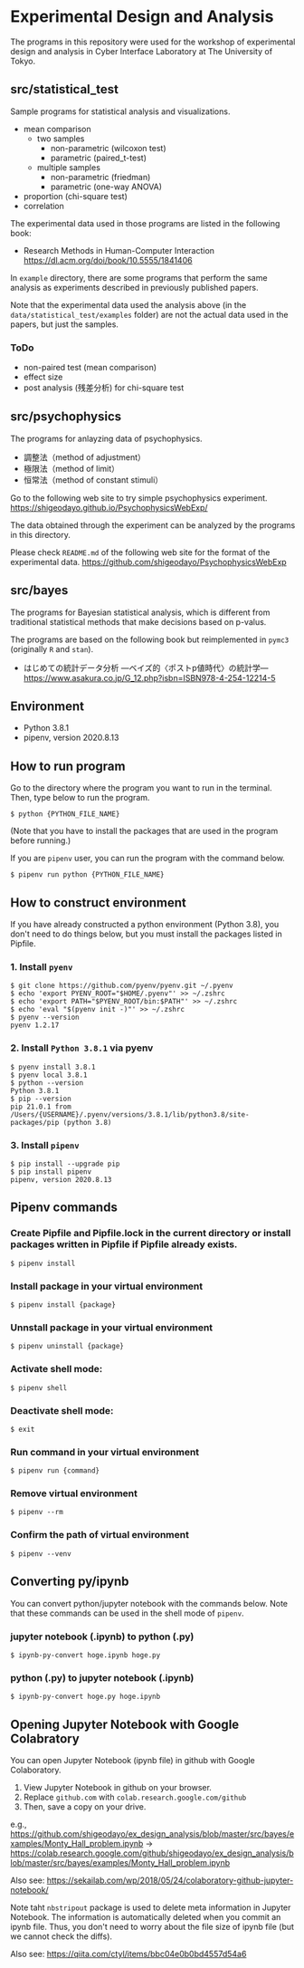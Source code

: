# Experimental Design and Analysis
The programs in this repository were used for the workshop of experimental design and analysis in Cyber Interface Laboratory at The University of Tokyo.
## src/statistical_test
Sample programs for statistical analysis and visualizations.
- mean comparison
  - two samples
    - non-parametric (wilcoxon test)
    - parametric (paired_t-test)
  - multiple samples
    - non-parametric (friedman)
    - parametric (one-way ANOVA)
- proportion (chi-square test)
- correlation

The experimental data used in those programs are listed in the following book:
- Research Methods in Human-Computer Interaction
https://dl.acm.org/doi/book/10.5555/1841406


In `example` directory, there are some programs that perform the same analysis as experiments described in previously published papers.

Note that the experimental data used the analysis above (in the `data/statistical_test/examples` folder) are not the actual data used in the papers, but just the samples.

### ToDo
- non-paired test (mean comparison)
- effect size
- post analysis (残差分析) for chi-square test

## src/psychophysics
The programs for anlayzing data of psychophysics.
- 調整法（method of adjustment）
- 極限法（method of limit）
- 恒常法（method of constant  stimuli）

Go to the following web site to try simple psychophysics experiment.
https://shigeodayo.github.io/PsychophysicsWebExp/

The data obtained through the experiment can be analyzed by the programs in this directory.

Please check `README.md` of the following web site for the format of the experimental data.
https://github.com/shigeodayo/PsychophysicsWebExp
## src/bayes
The programs for Bayesian statistical analysis, which is different from traditional statistical methods that make decisions based on p-valus.

The programs are based on the following book but reimplemented in `pymc3` (originally `R` and `stan`).
- はじめての統計データ分析 ―ベイズ的〈ポストp値時代〉の統計学― https://www.asakura.co.jp/G_12.php?isbn=ISBN978-4-254-12214-5

## Environment
- Python 3.8.1
- pipenv, version 2020.8.13
## How to run program

Go to the directory where the program you want to run in the terminal. Then, type below to run the program.

```shell
$ python {PYTHON_FILE_NAME}
```
(Note that you have to install the packages that are used in the program before running.)


If you are `pipenv` user, you can run the program with the command below.
```shell
$ pipenv run python {PYTHON_FILE_NAME}
```


## How to construct environment
If you have already constructed a python environment (Python 3.8), you don't need to do things below, but you must install the packages listed in Pipfile.

### 1. Install `pyenv`

```shell
$ git clone https://github.com/pyenv/pyenv.git ~/.pyenv
$ echo 'export PYENV_ROOT="$HOME/.pyenv"' >> ~/.zshrc
$ echo 'export PATH="$PYENV_ROOT/bin:$PATH"' >> ~/.zshrc
$ echo 'eval "$(pyenv init -)"' >> ~/.zshrc
$ pyenv --version
pyenv 1.2.17
```

### 2. Install `Python 3.8.1` via pyenv

```shell
$ pyenv install 3.8.1
$ pyenv local 3.8.1
$ python --version
Python 3.8.1
$ pip --version
pip 21.0.1 from /Users/{USERNAME}/.pyenv/versions/3.8.1/lib/python3.8/site-packages/pip (python 3.8)
```

### 3. Install `pipenv`

```shell
$ pip install --upgrade pip
$ pip install pipenv
pipenv, version 2020.8.13
```

## Pipenv commands
### Create Pipfile and Pipfile.lock in the current directory or install packages written in Pipfile if Pipfile already exists.
```shell
$ pipenv install
```

### Install package in your virtual environment
```shell
$ pipenv install {package}
```

### Unnstall package in your virtual environment
```shell
$ pipenv uninstall {package}
```

### Activate shell mode:
```shell
$ pipenv shell
```
### Deactivate shell mode:
```shell
$ exit
```
### Run command in your virtual environment
```shell
$ pipenv run {command}
```

### Remove virtual environment
```shell
$ pipenv --rm
```

### Confirm the path of virtual environment
```shell
$ pipenv --venv
```


## Converting py/ipynb
You can convert python/jupyter notebook with the commands below.
Note that these commands can be used in the shell mode of `pipenv`.

### jupyter notebook (.ipynb) to python (.py)
```shell
$ ipynb-py-convert hoge.ipynb hoge.py
```

### python (.py) to jupyter notebook (.ipynb)
```shell
$ ipynb-py-convert hoge.py hoge.ipynb
```

## Opening Jupyter Notebook with Google Colabratory
You can open Jupyter Notebook (ipynb file) in github with Google Colaboratory.

1. View Jupyter Notebook in github on your browser.
2. Replace `github.com` with `colab.research.google.com/github`
3. Then, save a copy on your drive.

e.g.,
https://github.com/shigeodayo/ex_design_analysis/blob/master/src/bayes/examples/Monty_Hall_problem.ipynb
->
https://colab.research.google.com/github/shigeodayo/ex_design_analysis/blob/master/src/bayes/examples/Monty_Hall_problem.ipynb

Also see:
https://sekailab.com/wp/2018/05/24/colaboratory-github-jupyter-notebook/

Note taht `nbstripout` package is used to delete meta information in Jupyter Notebook.
The information is automatically deleted when you commit an ipynb file.
Thus, you don't need to worry about the file size of ipynb file (but we cannot check the diffs).

Also see:
https://qiita.com/ctyl/items/bbc04e0b0bd4557d54a6

